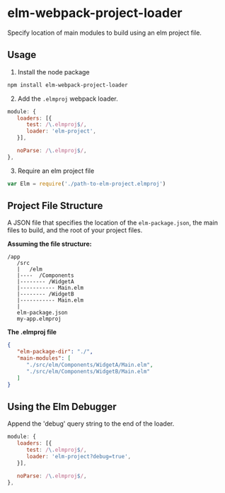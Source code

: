 # elm-webpack-project-loader

Specify location of main modules to build using an elm project file.

## Usage

1. Install the node package

```bash
npm install elm-webpack-project-loader
```

2. Add the `.elmproj` webpack loader.

```javascript
module: {
   loaders: [{
      test: /\.elmproj$/,
      loader: 'elm-project',
   }],

   noParse: /\.elmproj$/,
},

```

3. Require an elm project file

```javascript
var Elm = require('./path-to-elm-project.elmproj')
```

## Project File Structure

A JSON file that specifies the location of the `elm-package.json`, the main files to build, and the root of your project files.

**Assuming the file structure:**

```
/app
   /src
   |   /elm
   |----  /Components
   |-------- /WidgetA
   |----------- Main.elm
   |-------- /WidgetB
   |----------- Main.elm
   |
   elm-package.json
   my-app.elmproj
```  

**The .elmproj file**

```json
{
   "elm-package-dir": "./",
   "main-modules": [
      "./src/elm/Components/WidgetA/Main.elm",
      "./src/elm/Components/WidgetB/Main.elm"
   ]
}
```

## Using the Elm Debugger

Append the 'debug' query string to the end of the loader.

```javascript
module: {
   loaders: [{
      test: /\.elmproj$/,
      loader: 'elm-project?debug=true',
   }],

   noParse: /\.elmproj$/,
},

```
